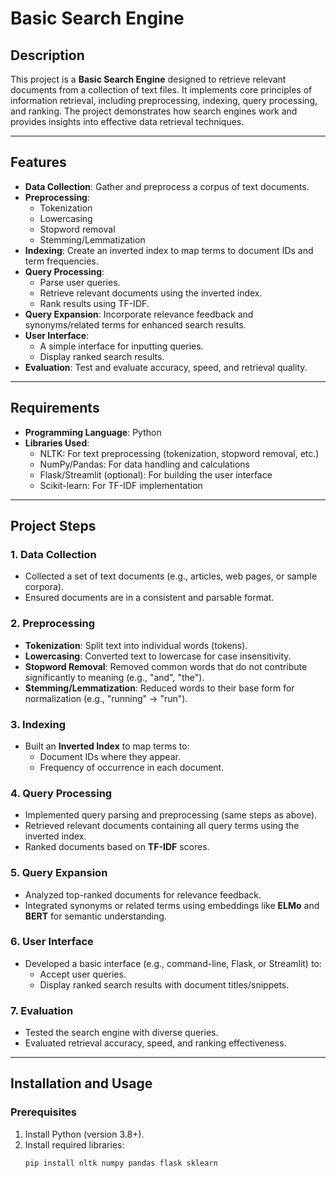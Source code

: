 # Basic Search Engine

## Description
This project is a **Basic Search Engine** designed to retrieve relevant documents from a collection of text files. It implements core principles of information retrieval, including preprocessing, indexing, query processing, and ranking. The project demonstrates how search engines work and provides insights into effective data retrieval techniques.

---

## Features
- **Data Collection**: Gather and preprocess a corpus of text documents.
- **Preprocessing**: 
  - Tokenization
  - Lowercasing
  - Stopword removal
  - Stemming/Lemmatization
- **Indexing**: Create an inverted index to map terms to document IDs and term frequencies.
- **Query Processing**: 
  - Parse user queries.
  - Retrieve relevant documents using the inverted index.
  - Rank results using TF-IDF.
- **Query Expansion**: Incorporate relevance feedback and synonyms/related terms for enhanced search results.
- **User Interface**: 
  - A simple interface for inputting queries.
  - Display ranked search results.
- **Evaluation**: Test and evaluate accuracy, speed, and retrieval quality.

---

## Requirements
- **Programming Language**: Python
- **Libraries Used**:
  - NLTK: For text preprocessing (tokenization, stopword removal, etc.)
  - NumPy/Pandas: For data handling and calculations
  - Flask/Streamlit (optional): For building the user interface
  - Scikit-learn: For TF-IDF implementation

---

## Project Steps

### 1. **Data Collection**
- Collected a set of text documents (e.g., articles, web pages, or sample corpora).
- Ensured documents are in a consistent and parsable format.

### 2. **Preprocessing**
- **Tokenization**: Split text into individual words (tokens).
- **Lowercasing**: Converted text to lowercase for case insensitivity.
- **Stopword Removal**: Removed common words that do not contribute significantly to meaning (e.g., "and", "the").
- **Stemming/Lemmatization**: Reduced words to their base form for normalization (e.g., "running" → "run").

### 3. **Indexing**
- Built an **Inverted Index** to map terms to:
  - Document IDs where they appear.
  - Frequency of occurrence in each document.

### 4. **Query Processing**
- Implemented query parsing and preprocessing (same steps as above).
- Retrieved relevant documents containing all query terms using the inverted index.
- Ranked documents based on **TF-IDF** scores.

### 5. **Query Expansion**
- Analyzed top-ranked documents for relevance feedback.
- Integrated synonyms or related terms using embeddings like **ELMo** and **BERT** for semantic understanding.

### 6. **User Interface**
- Developed a basic interface (e.g., command-line, Flask, or Streamlit) to:
  - Accept user queries.
  - Display ranked search results with document titles/snippets.

### 7. **Evaluation**
- Tested the search engine with diverse queries.
- Evaluated retrieval accuracy, speed, and ranking effectiveness.

---

## Installation and Usage

### Prerequisites
1. Install Python (version 3.8+).
2. Install required libraries:
   ```bash
   pip install nltk numpy pandas flask sklearn
